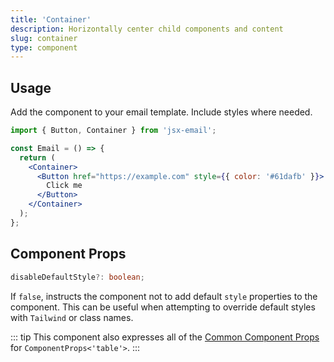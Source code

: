 ```yaml
---
title: 'Container'
description: Horizontally center child components and content
slug: container
type: component
---
```


<!--@include: @/include/header.md-->

<!--@include: @/include/install.md-->

## Usage

Add the component to your email template. Include styles where needed.

```jsx
import { Button, Container } from 'jsx-email';

const Email = () => {
  return (
    <Container>
      <Button href="https://example.com" style={{ color: '#61dafb' }}>
        Click me
      </Button>
    </Container>
  );
};
```

## Component Props

```ts
disableDefaultStyle?: boolean;
```

If `false`, instructs the component not to add default `style` properties to the component. This can be useful when attempting to override default styles with `Tailwind` or class names.

::: tip
This component also expresses all of the [Common Component Props](https://react.dev/reference/react-dom/components/common) for `ComponentProps<'table'>`.
:::
